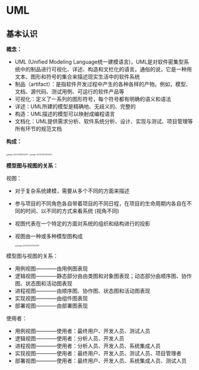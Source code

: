 # UML

## 基本认识

**概念：**

- UML (Unified Modeling Language统一建模语言)，UML是对软件密集型系统中的制品进行可视化、详述、构造和文栏化的语言。通俗的说，它是一种用文本、图形和符号的集合来描述现实生活中的软件系统
- 制品（artifact）：是指软件开发过程中产生的各种各样的产物。例如，模型、文档、源代码、测试用例、可运行的软件产品等
- 可视化：定义了一系列的图形符号，每个符号都有明确的语义和语法
- 详述：UML所建的模型是精确地、无歧义的、完整的
- 构造：UML描述的模型可以映射成编程语言
- 文档化：UML提供需求分析、软件系统分析、设计、实现与测试、项目管理等所有环节的规范文档

**构成：**

<img src="https://image.cgz233.cn/images/202303191955455.png" alt="image-20230319195529011" style="zoom:30%;" /> 

<img src="https://image.cgz233.cn/images/202303192100415.png" alt="image-20230319210002913" style="zoom:30%;" /> 

**模型图与视图的关系：**

视图：

- 对于复杂系统建模，需要从多个不同的方面来描述

- 参与项目的不同角色各自带着项目的不同日程，在项目的生命周期内各自在不同的时间、以不同的方式来看系统 (视角不同)

- 视图代表在一个特定的方面对系统的组织和结构进行的投影

- 视图由一种或多种模型图构成

  <img src="https://image.cgz233.cn/images/202303192113221.png" alt="image-20230319211313305" style="zoom: 33%;" /> 

模型图与视图的关系：

- 用例视图————由用例图表现
- 逻辑视图————静态部分由由类图和对象图表现；动态部分由顺序图、协作图、状态图和活动图表现
- 进程视图————由顺序图、协作图、状态图和活动图表现
- 实现视图————由组件图表现
- 部署视图————由部署图表现

使用者：

- 用例视图————使用者：最终用户、开发人员、测试人员
- 逻辑视图————使用者：分析人员、开发人员
- 进程视图————使用者：分析人员、开发人员、系统集成人员
- 实现视图————使用者：最终用户、开发人员、测试人员、项目管理者
- 部署视图————使用者：最终用户、开发人员、系统集成人员、测试人员

